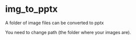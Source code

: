 # img_to_pptx

A folder of image files can be converted to pptx

You need to change path (the folder where your images are).
